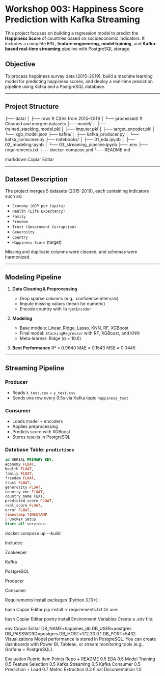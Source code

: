 # Workshop 003: Happiness Score Prediction with Kafka Streaming

This project focuses on building a regression model to predict the **Happiness Score** of countries based on socioeconomic indicators. It includes a complete **ETL**, **feature engineering**, **model training**, and **Kafka-based real-time streaming** pipeline with PostgreSQL storage.

## Objective

To process happiness survey data (2015–2019), build a machine learning model for predicting happiness scores, and deploy a real-time prediction pipeline using Kafka and a PostgreSQL database.

---

## Project Structure

├── data/
│ ├── raw/ # CSVs from 2015–2019
│ └── processed/ # Cleaned and merged datasets
├── model/
│ ├── trained_stacking_model.pkl
│ ├── imputer.pkl
│ ├── target_encoder.pkl
│ └── xgb_model.json
├── kafka/
│ ├── kafka_producer.py
│ └── kafka_consumer.py
├── notebooks/
│ ├── 01_eda.ipynb
│ ├── 02_modeling.ipynb
│ └── 03_streaming_pipeline.ipynb
├── .env
├── requirements.txt
├── docker-compose.yml
└── README.md

markdown
Copiar
Editar

---

## Dataset Description

The project merges 5 datasets (2015–2019), each containing indicators such as:

- `Economy (GDP per Capita)`
- `Health (Life Expectancy)`
- `Family`
- `Freedom`
- `Trust (Government Corruption)`
- `Generosity`
- `Country`
- `Happiness Score` (target)

Missing and duplicate columns were cleaned, and schemas were harmonized.

---

## Modeling Pipeline

1. **Data Cleaning & Preprocessing**
   - Drop sparse columns (e.g., confidence intervals)
   - Impute missing values (mean for numeric)
   - Encode country with `TargetEncoder`

2. **Modeling**
   - Base models: Linear, Ridge, Lasso, KNN, RF, XGBoost
   - Final model: `StackingRegressor` with RF, XGBoost, and KNN
   - Meta-learner: Ridge (α = 10.0)

3. **Best Performance**
R² = 0.9640
MAE = 0.1543
MSE = 0.0449


---

##  Streaming Pipeline

###  Producer
- Reads `X_test.csv` + `y_test.csv`
- Sends one row every 0.5s via Kafka topic `happiness_test`

### Consumer
- Loads model + encoders
- Applies preprocessing
- Predicts score with XGBoost
- Stores results in PostgreSQL

###  Database Table: `predictions`
```sql
id SERIAL PRIMARY KEY,
economy FLOAT,
health FLOAT,
family FLOAT,
freedom FLOAT,
trust FLOAT,
generosity FLOAT,
country_enc FLOAT,
country_name TEXT,
predicted_score FLOAT,
real_score FLOAT,
error FLOAT,
timestamp TIMESTAMP
🐳 Docker Setup
Start all services:
```


docker compose up --build

Includes:

Zookeeper

Kafka

PostgreSQL

Producer

Consumer

 Requirements
Install packages (Python 3.10+):

bash
Copiar
Editar
pip install -r requirements.txt
Or use:

bash
Copiar
Editar
poetry install
 Environment Variables
Create a .env file:

env
Copiar
Editar
DB_NAME=happines_db
DB_USER=postgres
DB_PASSWORD=postgres
DB_HOST=172.30.0.1
DB_PORT=5432
Visualizations
Model performance is stored in PostgreSQL. You can create dashboards with Power BI, Tableau, or stream monitoring tools (e.g., Grafana + PostgreSQL).

Evaluation Rubric
Item	Points
Repo + README	0.5
EDA	0.5
Model Training	0.5
Feature Selection	0.5
Kafka Streaming	0.5
Kafka Consumer	0.5
Prediction + Load	0.7
Metric Extraction	0.3
Final Documentation	1.0









